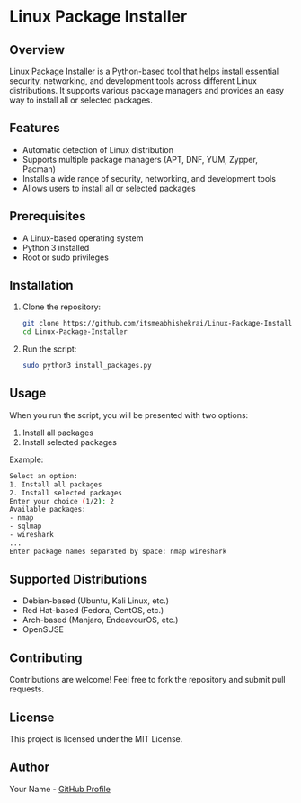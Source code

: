 # Linux Package Installer

## Overview
Linux Package Installer is a Python-based tool that helps install essential security, networking, and development tools across different Linux distributions. It supports various package managers and provides an easy way to install all or selected packages.

## Features
- Automatic detection of Linux distribution
- Supports multiple package managers (APT, DNF, YUM, Zypper, Pacman)
- Installs a wide range of security, networking, and development tools
- Allows users to install all or selected packages

## Prerequisites
- A Linux-based operating system
- Python 3 installed
- Root or sudo privileges

## Installation
1. Clone the repository:
   ```bash
   git clone https://github.com/itsmeabhishekrai/Linux-Package-Installer.git
   cd Linux-Package-Installer
   ```
2. Run the script:
   ```bash
   sudo python3 install_packages.py
   ```

## Usage
When you run the script, you will be presented with two options:
1. Install all packages
2. Install selected packages

Example:
```bash
Select an option:
1. Install all packages
2. Install selected packages
Enter your choice (1/2): 2
Available packages:
- nmap
- sqlmap
- wireshark
...
Enter package names separated by space: nmap wireshark
```

## Supported Distributions
- Debian-based (Ubuntu, Kali Linux, etc.)
- Red Hat-based (Fedora, CentOS, etc.)
- Arch-based (Manjaro, EndeavourOS, etc.)
- OpenSUSE

## Contributing
Contributions are welcome! Feel free to fork the repository and submit pull requests.

## License
This project is licensed under the MIT License.

## Author
Your Name - [GitHub Profile](https://github.com/itsmeabhishekrai)

